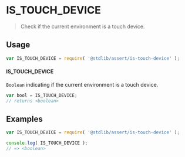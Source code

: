 <!--

@license Apache-2.0

Copyright (c) 2021 The Stdlib Authors.

Licensed under the Apache License, Version 2.0 (the "License");
you may not use this file except in compliance with the License.
You may obtain a copy of the License at

   http://www.apache.org/licenses/LICENSE-2.0

Unless required by applicable law or agreed to in writing, software
distributed under the License is distributed on an "AS IS" BASIS,
WITHOUT WARRANTIES OR CONDITIONS OF ANY KIND, either express or implied.
See the License for the specific language governing permissions and
limitations under the License.

-->

# IS_TOUCH_DEVICE

> Check if the current environment is a touch device.

<section class="usage">

## Usage

```javascript
var IS_TOUCH_DEVICE = require( '@stdlib/assert/is-touch-device' );
```

#### IS_TOUCH_DEVICE

`Boolean` indicating if the current environment is a touch device.

```javascript
var bool = IS_TOUCH_DEVICE;
// returns <boolean>
```

</section>

<!-- /.usage -->

<section class="notes">

</section>

<!-- /.notes -->

<section class="examples">

## Examples

<!-- eslint no-undef: "error" -->

```javascript
var IS_TOUCH_DEVICE = require( '@stdlib/assert/is-touch-device' );

console.log( IS_TOUCH_DEVICE );
// => <boolean>
```

</section>

<!-- /.examples -->

<section class="links">

</section>

<!-- /.links -->
